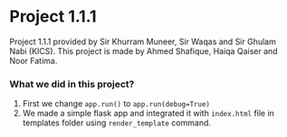 # Project 1.1.1 
Project 1.1.1 provided by Sir Khurram Muneer, Sir Waqas and Sir Ghulam Nabi (KICS). This project is made by Ahmed Shafique, Haiqa Qaiser and Noor Fatima.
### What we did in this project?
1. First we change `app.run()` to `app.run(debug=True)`
2. We made a simple flask app and integrated it with `index.html` file in templates folder using `render_template` command.
